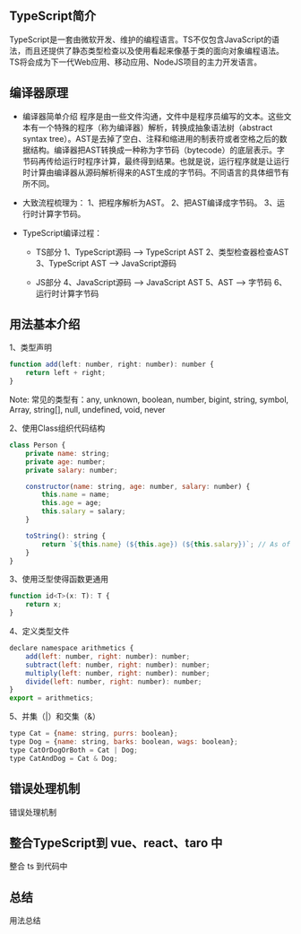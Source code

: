 ## TypeScript简介
TypeScript是一套由微软开发、维护的编程语言。TS不仅包含JavaScript的语法，而且还提供了静态类型检查以及使用看起来像基于类的面向对象编程语法。TS将会成为下一代Web应用、移动应用、NodeJS项目的主力开发语言。

## 编译器原理
- 编译器简单介绍
程序是由一些文件沟通，文件中是程序员编写的文本。这些文本有一个特殊的程序（称为编译器）解析，转换成抽象语法树（abstract syntax tree）。AST是去掉了空白、注释和缩进用的制表符或者空格之后的数据结构。编译器把AST转换成一种称为字节码（bytecode）的底层表示。字节码再传给运行时程序计算，最终得到结果。也就是说，运行程序就是让运行时计算由编译器从源码解析得来的AST生成的字节码。不同语言的具体细节有所不同。

- 大致流程梳理为：
1、把程序解析为AST。
2、把AST编译成字节码。
3、运行时计算字节码。

- TypeScript编译过程：  
  * TS部分
1、TypeScript源码 --> TypeScript AST
2、类型检查器检查AST
3、TypeScript AST --> JavaScript源码
  
  * JS部分
4、JavaScript源码 --> JavaScript AST
5、AST --> 字节码
6、运行时计算字节码

## 用法基本介绍
1、类型声明
```js
function add(left: number, right: number): number {
    return left + right;
}
```
Note: 常见的类型有：any, unknown, boolean, number, bigint, string, symbol, Array<string>, string[], null, undefined,
void, never

2、使用Class组织代码结构
```js
class Person {
    private name: string;
    private age: number;
    private salary: number;

    constructor(name: string, age: number, salary: number) {
        this.name = name;
        this.age = age;
        this.salary = salary;
    }

    toString(): string {
        return `${this.name} (${this.age}) (${this.salary})`; // As of version 1.4
    }
}
```

3、使用泛型使得函数更通用
```js
function id<T>(x: T): T {
    return x;
}
```

4、定义类型文件
```js
declare namespace arithmetics {
    add(left: number, right: number): number;
    subtract(left: number, right: number): number;
    multiply(left: number, right: number): number;
    divide(left: number, right: number): number;
}
export = arithmetics;
```

5、并集（|）和交集（&）
```js
type Cat = {name: string, purrs: boolean};
type Dog = {name: string, barks: boolean, wags: boolean};
type CatOrDogOrBoth = Cat | Dog;
type CatAndDog = Cat & Dog;
```

## 错误处理机制
错误处理机制


## 整合TypeScript到 vue、react、taro 中
整合 ts 到代码中


## 总结
用法总结